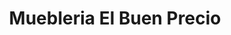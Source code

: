 ---
title: "Muebleria El Buen Precio"
url: /san-lucas-sacatepequez/muebleria-el-buen-precio/
shop: Möbel
---